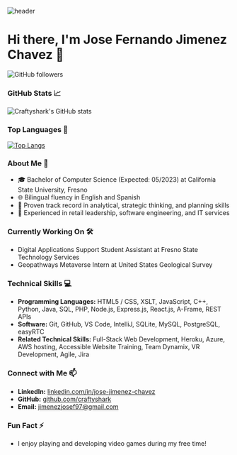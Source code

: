 ![header](https://media.giphy.com/media/M9gbBd9nbDrOTu1Mqx/giphy.gif)

# Hi there, I'm Jose Fernando Jimenez Chavez 👋

![GitHub followers](https://img.shields.io/github/followers/craftyshark?style=social)

### GitHub Stats 📈
![Craftyshark's GitHub stats](https://github-readme-stats.vercel.app/api?username=craftyshark&show_icons=true&theme=radical)

### Top Languages 💬
[![Top Langs](https://github-readme-stats.vercel.app/api/top-langs/?username=craftyshark&layout=compact&theme=radical)](https://github.com/anuraghazra/github-readme-stats)

### About Me 🚀
- 🎓 Bachelor of Computer Science (Expected: 05/2023) at California State University, Fresno
- 🌐 Bilingual fluency in English and Spanish
- 🌟 Proven track record in analytical, strategic thinking, and planning skills
- 💼 Experienced in retail leadership, software engineering, and IT services

### Currently Working On 🛠️
- Digital Applications Support Student Assistant at Fresno State Technology Services
- Geopathways Metaverse Intern at United States Geological Survey

### Technical Skills 💻
- **Programming Languages:** HTML5 / CSS, XSLT, JavaScript, C++, Python, Java, SQL, PHP, Node.js, Express.js, React.js, A-Frame, REST APIs
- **Software:** Git, GitHub, VS Code, IntelliJ, SQLite, MySQL, PostgreSQL, easyRTC
- **Related Technical Skills:** Full-Stack Web Development, Heroku, Azure, AWS hosting, Accessible Website Training, Team Dynamix, VR Development, Agile, Jira

### Connect with Me 📫
- **LinkedIn:** [linkedin.com/in/jose-jimenez-chavez](https://www.linkedin.com/in/jose-jimenez-chavez)
- **GitHub:** [github.com/craftyshark](https://github.com/craftyshark)
- **Email:** jimenezjosef97@gmail.com

### Fun Fact ⚡
- I enjoy playing and developing video games during my free time!

